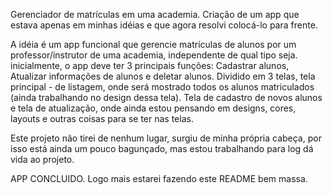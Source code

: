 Gerenciador de matrículas em uma academia.
Criação de um app que estava apenas em minhas idéias e que agora resolvi colocá-lo para frente. 

A idéia é um app funcional que gerencie matrículas de alunos por um professor/instrutor de uma academia, independente de qual tipo seja.
inicialmente, o app deve ter 3 principais funções: Cadastrar alunos, Atualizar informações de alunos e deletar alunos. Dividido em 3 telas, tela principal - de listagem, onde será mostrado todos os alunos matriculados (ainda trabalhando no design dessa tela).
Tela de cadastro de novos alunos e tela de atualização, onde ainda estou pensando em designs, cores, layouts e outras coisas para se ter nas telas.

Este projeto não tirei de nenhum lugar, surgiu de minha própria cabeça, por isso está ainda um pouco bagunçado, mas estou trabalhando para log dá vida ao projeto.

APP CONCLUIDO. 
Logo mais estarei fazendo este README bem massa. 


